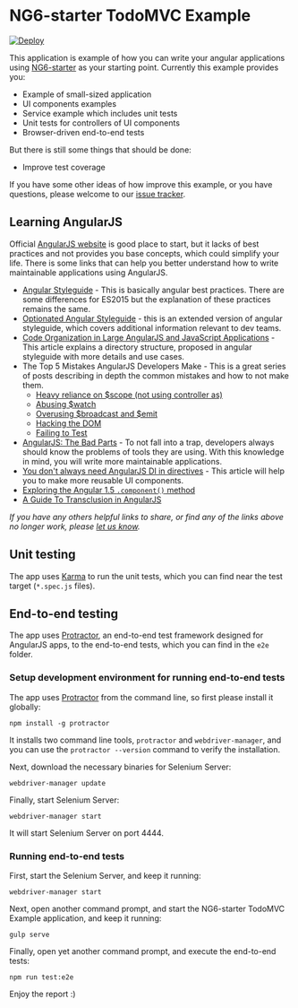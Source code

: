 NG6-starter TodoMVC Example
============================

[![Deploy](https://www.herokucdn.com/deploy/button.png)](https://heroku.com/deploy)

This application is example of how you can write your angular applications using [NG6-starter](https://github.com/AngularClass/NG6-starter) as your starting point. Currently this example provides you:

 - Example of small-sized application
 - UI components examples
 - Service example which includes unit tests
 - Unit tests for controllers of UI components
 - Browser-driven end-to-end tests
 
But there is still some things that should be done:

 - Improve test coverage
 
If you have some other ideas of how improve this example, or you have questions, please welcome to our [issue tracker](https://github.com/AngularClass/NG6-todomvc-starter/issues).

## Learning AngularJS

Official [AngularJS website](http://angularjs.org/) is good place to start, but it lacks of best practices and not provides you base concepts, which could simplify your life. There is some links that can help you better understand how to write maintainable applications using AngularJS. 

 - [Angular Styleguide](https://github.com/johnpapa/angular-styleguide) - This is basically angular best practices. There are some differences for ES2015 but the explanation of these practices remains the same.
 - [Optionated Angular Styleguide](https://github.com/toddmotto/angular-styleguide) - this is an extended version of angular styleguide, which covers additional information relevant to dev teams.
 - [Code Organization in Large AngularJS and JavaScript Applications](http://cliffmeyers.com/blog/2013/4/21/code-organization-angularjs-javascript) - This article explains a directory structure, proposed in angular styleguide with more details and use cases.
 - The Top 5 Mistakes AngularJS Developers Make - This is a great series of posts describing in depth the common mistakes and how to not make them.
   - [Heavy reliance on $scope (not using controller as) ](http://csharperimage.jeremylikness.com/2014/11/the-top-5-mistakes-angularjs-developers.html)
   - [Abusing $watch](http://csharperimage.jeremylikness.com/2014/11/the-top-5-mistakes-angularjs-developers_28.html)
   - [Overusing $broadcast and $emit](http://csharperimage.jeremylikness.com/2014/12/the-top-5-mistakes-angularjs-developers.html)
   - [Hacking the DOM](http://csharperimage.jeremylikness.com/2014/12/the-top-5-mistakes-angularjs-developers_13.html)
   - [Failing to Test](http://csharperimage.jeremylikness.com/2014/12/the-top-5-mistakes-angularjs-developers_28.html)
 - [AngularJS: The Bad Parts](http://larseidnes.com/2014/11/05/angularjs-the-bad-parts/) - To not fall into a trap, developers always should know the problems of tools they are using. With this knowledge in mind, you will write more maintainable applications.
 - [You don't always need AngularJS DI in directives](http://michalostruszka.pl/blog/2015/01/18/angular-directives-di/) - This article will help you to make more reusable UI components.
 - [Exploring the Angular 1.5 `.component()` method](https://toddmotto.com/exploring-the-angular-1-5-component-method/)
 - [A Guide To Transclusion in AngularJS](http://teropa.info/blog/2015/06/09/transclusion.html)

*If you have any others helpful links to share, or find any of the links above no longer work, please [let us know](https://github.com/AngularClass/NG6-todomvc-starter/issues).*

## Unit testing

The app uses [Karma](http://karma-runner.github.io/0.12/index.html) to run the unit tests, which you can find near the test target (`*.spec.js` files).

## End-to-end testing

The app uses [Protractor](https://github.com/angular/protractor), an end-to-end test framework designed for AngularJS apps, to the end-to-end tests, which you can find in the `e2e` folder.

### Setup development environment for running end-to-end tests

The app uses [Protractor](https://angular.github.io/protractor/#/) from the command line, so first please install it globally:

`npm install -g protractor`

It installs two command line tools, `protractor` and `webdriver-manager`, and you can use the `protractor --version` 
command to verify the installation.

Next, download the necessary binaries for Selenium Server:
 
`webdriver-manager update`

Finally, start Selenium Server:

`webdriver-manager start`

It will start Selenium Server on port 4444.


### Running end-to-end tests

First, start the Selenium Server, and keep it running:

`webdriver-manager start`

Next, open another command prompt, and start the NG6-starter TodoMVC Example application, and keep it running:

`gulp serve`

Finally, open yet another command prompt, and execute the end-to-end tests:

`npm run test:e2e`

Enjoy the report :)

